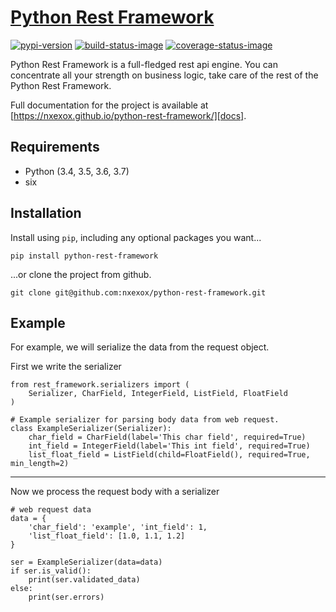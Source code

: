 # [Python Rest Framework][docs]

[![pypi-version]][pypi]
[![build-status-image]][travis]
[![coverage-status-image]][codecov]

Python Rest Framework is a full-fledged rest api engine.
You can concentrate all your strength on business logic, take care of the rest of the Python Rest Framework.

Full documentation for the project is available at [https://nxexox.github.io/python-rest-framework/][docs].

## Requirements

* Python (3.4, 3.5, 3.6, 3.7)
* six

## Installation

Install using `pip`, including any optional packages you want...

    pip install python-rest-framework

...or clone the project from github.

    git clone git@github.com:nxexox/python-rest-framework.git


## Example

For example, we will serialize the data from the request object.

First we write the serializer

    from rest_framework.serializers import (
        Serializer, CharField, IntegerField, ListField, FloatField
    )

    # Example serializer for parsing body data from web request.
    class ExampleSerializer(Serializer):
        char_field = CharField(label='This char field', required=True)
        int_field = IntegerField(label='This int field', required=True)
        list_float_field = ListField(child=FloatField(), required=True, min_length=2)

---

Now we process the request body with a serializer

    # web request data
    data = {
        'char_field': 'example', 'int_field': 1,
        'list_float_field': [1.0, 1.1, 1.2]
    }

    ser = ExampleSerializer(data=data)
    if ser.is_valid():
        print(ser.validated_data)
    else:
        print(ser.errors)

[docs]: https://nxexox.github.io/python-rest-framework/
[pypi-version]: https://img.shields.io/pypi/v/python-rest-framework.svg
[pypi]: https://pypi.org/project/Python-Rest-Framework/
[build-status-image]: https://travis-ci.org/nxexox/python-rest-framework.svg?branch=master
[travis]: https://travis-ci.org/encode/python-rest-framework?branch=master
[coverage-status-image]: https://codecov.io/gh/nxexox/python-rest-framework/branch/master/graph/badge.svg
[codecov]: https://codecov.io/gh/nxexox/python-rest-framework
